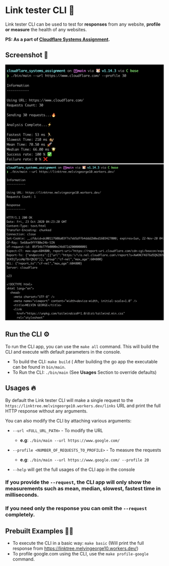 # Link tester CLI 🌟

Link tester CLI can be used to test for **responses** from any website, **profile or measure** the health of any websites.

**PS: As a part of [Cloudflare Systems Assignment](https://github.com/cloudflare-hiring/cloudflare-2020-systems-engineering-assignment).**

## **Screenshot** 📸

![screenshot_1](/screenshots/cloudflare_website_profile.png)
![screenshot_2](/screenshots/personal_site_full_html_response.png)

## Run the CLI ⚙️

To run the CLI app, you can use the `make all` command. This will build the CLI and execute with default parameters in the console.

- To build the CLI: `make build` ( After building the go app the executable can be found in `bin/main`.
- To Run the CLI: `./bin/main` (See **Usages** Section to override defaults)

## Usages 🔥

By default the Link tester CLI will make a single request to the `https://linktree.melvingeorge10.workers.dev/links` URL and print the full HTTP response without any arguments.

You can also modify the CLI by attaching various arguments:

- `--url <FULL_URL_PATH>` - To modify the URL

  - **e.g**: `./bin/main --url https://www.google.com/`

- `--profile <NUMBER_OF_REQUESTS_TO_PROFILE>` - To measure the requests

  - **e.g**: `./bin/main --url https://www.google.com/ --profile 20`

- `--help` will get the full usages of the CLI app in the console

### If you provide the `--request`, the CLI app will only show the measurements such as mean, median, slowest, fastest time in milliseconds.

### If you need only the response you can omit the `--request` completely.

## Prebuilt Examples ✍🏻

- To execute the CLI in a basic way: `make basic` (Will print the full response from https://linktree.melvingeorge10.workers.dev/)
- To profile google.com using the CLI, use the `make profile-google` command.
